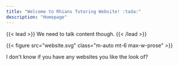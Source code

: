 ```yaml
---
title: "Welcome to Rhians Tutoring Website! :tada:"
description: "Homepage"
---
```


{{< lead >}}
We need to talk content though.
{{< /lead >}}


{{< figure src="website.svg" class="m-auto mt-6 max-w-prose" >}}

I don't know if you have any websites you like the look of?